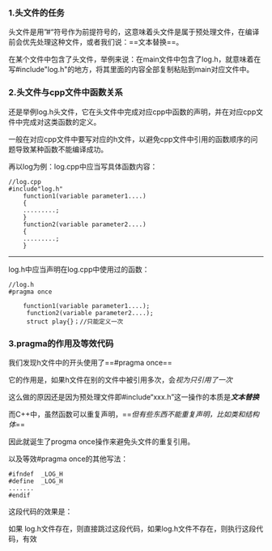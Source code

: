 ### 1.头文件的任务

头文件是用”#“符号作为前提符号的，这意味着头文件是属于预处理文件，在编译前会优先处理这种文件，或者我们说：==文本替换==。

在某个文件中包含了头文件，举例来说：在main文件中包含了log.h，就意味着在写#include"log.h"的地方，将其里面的内容全部复制粘贴到main对应文件中。


### 2.头文件与cpp文件中函数关系

还是举例log.h头文件，它在头文件中完成对应cpp中函数的声明，并在对应cpp文件中完成对这类函数的定义。

一般在对应cpp文件中要写对应的h文件，以避免cpp文件中引用的函数顺序的问题导致某种函数不能编译成功。

再以log为例：log.cpp中应当写具体函数内容：

```
//log.cpp
#include"log.h"
	function1(variable parameter1....)
	{
	.........;
	}
	function2(variable parameter2....)
	{
	.........;
	}	

```

---
log.h中应当声明在log.cpp中使用过的函数：

```
//log.h
#pragma once

	function1(variable parameter1....);
	 function2(variable parameter2....);
	 struct play{}；//只能定义一次

```



### 3.pragma的作用及等效代码


我们发现h文件中的开头使用了==#pragma once==

它的作用是，如果h文件在别的文件中被引用多次，会*视为只引用了一次*

这么做的原因还是因为预处理文件即#include“xxx.h”这一操作的本质是***文本替换***


而C++中，虽然函数可以重复声明，==*但有些东西不能重复声明，比如类和结构体*==

因此就诞生了progma once操作来避免头文件的重复引用。

以及等效#pragma once的其他写法：

```
#ifndef  _LOG_H
#define  _LOG_H
.......
#endif
```
这段代码的效果是：

如果 log.h文件存在，则直接跳过这段代码，如果log.h文件不存在，则执行这段代码，有效